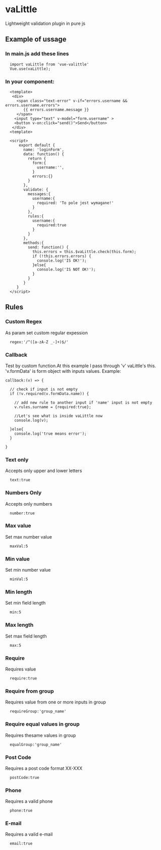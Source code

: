 # vaLittle
Lightweight validation plugin in pure js

## Example of ussage
### In main.js add these lines
```
  import vaLittle from 'vue-valittle'
  Vue.use(vaLittle);
```

### In your component:
```
  <template>
   <div>
     <span class="text-error" v-if="errors.username && errors.username.errors">
        {{ errors.username.message }}
     </span>
    <input type="text" v-model="form.username" >
    <button v-on:click="send()">Send</button>
   </div>
  <template>

  <script>
      export default {
        name: 'loginForm',
        data: function() {
          return {
            form:{
              username:'',
            }
            errors:{}
          }
        },
        validate: {
          messages:{
            username:{
              required: 'To pole jest wymagane!'
            }
          },
          rules:{
            username:{
              required:true
            }
          }
        },
        methods:{
          send: function() {
            this.errors = this.$vaLittle.check(this.form);
            if (!this.errors.errors) {
              console.log('IS OK!');
            }else{
              console.log('IS NOT OK!');
            }
          }
        }
     }
  </script>
```
## Rules

### Custom Regex
As param set custom regular expession
```
  regex:'/^([a-zA-Z _-]+)$/'
```
### Callback
Test by custom function.At this example I pass through 'v' vaLittle's this. 'v.formData' is form object with inputs values.
Example:
```
callback:(v) => {

  // check if input is not empty
  if (!v.required(v.formData.name)) {

    // add new rule to another input if 'name' input is not empty
    v.rules.surname = {required:true};

    //Let's see what is inside vaLittle now
    console.log(v);

  }else{
    console.log('true means error');
  }

}
```
### Text only
Accepts only upper and lower letters
```
  text:true
```
### Numbers Only
Accepts only numbers
```
  number:true
```
### Max value
Set max number value
```
  maxVal:5
```
### Min value
Set min number value
```
  minVal:5
```
### Min length
Set min field length
```
  min:5
```
### Max length
Set max field length
```
  max:5
```
### Require
Requires value
```
  require:true
```
### Require from group
Requires value from one or more inputs in group
```
  requireGroup:'group_name'
```
### Require equal values in group
Requires thesame values in group
```
  equalGroup:'group_name'
```
### Post Code
Requires a post code format XX-XXX
```
  postCode:true
```
### Phone
Requires a valid phone
```
  phone:true
```
### E-mail
Requires a valid e-mail
```
  email:true
```
